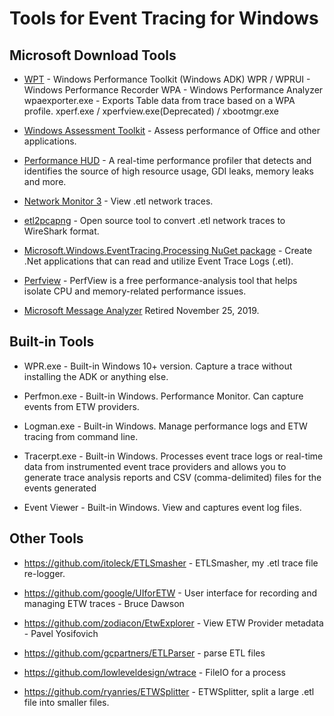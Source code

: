 # Tools for Event Tracing for Windows

## Microsoft Download Tools

- [WPT](https://aka.ms/adk) - Windows Performance Toolkit (Windows ADK)
    WPR / WPRUI - Windows Performance Recorder
    WPA - Windows Performance Analyzer
    wpaexporter.exe - Exports Table data from trace based on a WPA profile.
    xperf.exe / xperfview.exe(Deprecated) / xbootmgr.exe

- [Windows Assessment Toolkit](https://aka.ms/adk) - Assess performance of Office and other applications.

- [Performance HUD](https://www.microsoft.com/en-us/download/100813) - A real-time performance profiler that detects and identifies the source of high resource usage, GDI leaks, memory leaks and more.

- [Network Monitor 3](https://docs.microsoft.com/en-us/troubleshoot/windows-server/networking/network-monitor-3#download-and-support-information) - View .etl network traces.

- [etl2pcapng](https://github.com/microsoft/etl2pcapng) - Open source tool to convert .etl network traces to WireShark format.

- [Microsoft.Windows.EventTracing.Processing NuGet package](https://github.com/microsoft/eventtracing-processing) - Create .Net applications that can read and utilize Event Trace Logs (.etl).

- [Perfview](https://github.com/Microsoft/perfview) - PerfView is a free performance-analysis tool that helps isolate CPU and memory-related performance issues.

- [Microsoft Message Analyzer](https://docs.microsoft.com/en-us/openspecs/blog/ms-winintbloglp/dd98b93c-0a75-4eb0-b92e-e760c502394f) Retired November 25, 2019.

## Built-in Tools

- WPR.exe - Built-in Windows 10+ version. Capture a trace without installing the ADK or anything else.

- Perfmon.exe - Built-in Windows. Performance Monitor. Can capture events from ETW providers. 

- Logman.exe - Built-in Windows. Manage performance logs and ETW tracing from command line.

- Tracerpt.exe - Built-in Windows. Processes event trace logs or real-time data from instrumented event trace providers and allows you to generate trace analysis reports and CSV (comma-delimited) files for the events generated

- Event Viewer - Built-in Windows. View and captures event log files.

## Other Tools

- <https://github.com/itoleck/ETLSmasher> - ETLSmasher, my .etl trace file re-logger.

- <https://github.com/google/UIforETW> - User interface for recording and managing ETW traces - Bruce Dawson

- <https://github.com/zodiacon/EtwExplorer> - View ETW Provider metadata - Pavel Yosifovich

- <https://github.com/gcpartners/ETLParser> - parse ETL files

- <https://github.com/lowleveldesign/wtrace> - FileIO for a process

- <https://github.com/ryanries/ETWSplitter> - ETWSplitter, split a large .etl file into smaller files.
